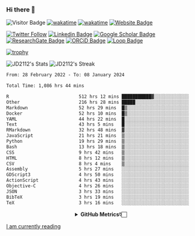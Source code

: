 ### Hi there 👋
![Visitor Badge](https://visitor-badge.laobi.icu/badge?page_id=JD2112.JD2112)
[![wakatime](https://github.com/JD2112/JD2112/actions/workflows/waka-readme.yml/badge.svg)](https://github.com/JD2112/JD2112/actions/workflows/waka-readme.yml)
[![wakatime](https://wakatime.com/badge/user/fe95275f-909a-4147-a45d-624981173898.svg)](https://wakatime.com/@fe95275f-909a-4147-a45d-624981173898)
[![Website Badge](https://img.shields.io/badge/website-informational?style=flat-square)](http://jyotirmoydas.netlify.app)

[![Twitter Follow](https://img.shields.io/twitter/follow/jyotirmoy21?style=social)](https://twitter.com/jyotirmoy21)
[![Linkedin Badge](https://img.shields.io/badge/-jyotirmoy-blue?style=plastic&logo=Linkedin&logoColor=white&link=https://www.linkedin.com/in/dasjyotirmoy/)](https://www.linkedin.com/in/dasjyotirmoy/)
[![Google Scholar Badge](https://img.shields.io/badge/-jyotirmoy-blue?style=plastic&logo=GoogleScholar&logoColor=white&link=https://scholar.google.se/citations?user=IMBYOv8AAAAJ&hl=en)](https://scholar.google.se/citations?user=IMBYOv8AAAAJ&hl=en)
[![ResearchGate Badge](https://img.shields.io/badge/-jyotirmoy-cyan?style=plastic&logo=ResearchGate&logoColor=white&link=https://www.researchgate.net/profile/Jyotirmoy-Das-3)](https://www.researchgate.net/profile/Jyotirmoy-Das-3)
[![ORCiD Badge](https://img.shields.io/badge/-jyotirmoy-green?style=plastic&logo=orcid&logoColor=white&link=https://orcid.org/0000-0002-5649-4658)](https://orcid.org/0000-0002-5649-4658)
[![Loop Badge](https://img.shields.io/badge/-jyotirmoy-orange?style=plastic&logo=Loop&logoColor=white&link=https://loop.frontiersin.org/people/1519976/overview)](https://loop.frontiersin.org/people/1519976/overview)

[![trophy](https://github-profile-trophy.vercel.app/?username=JD2112)](https://github.com/ryo-ma/github-profile-trophy)

<!--
**JD2112/JD2112** is a ✨ _special_ ✨ repository because its `README.md` (this file) appears on your GitHub profile.

Here are some ideas to get you started:

- 🔭 I’m currently working on ...
- 🌱 I’m currently learning ...
- 👯 I’m looking to collaborate on ...
- 🤔 I’m looking for help with ...
- 💬 Ask me about ...
- 📫 How to reach me: ...
- 😄 Pronouns: ...
- ⚡ Fun fact: ...
![JD2112's Top Languages](https://github-readme-stats.vercel.app/api/top-langs/?username=JD2112&theme=vue-dark&show_icons=true&hide_border=true&layout=compact)
-->
![JD2112's Stats](https://github-readme-stats.vercel.app/api?username=JD2112&theme=vue-dark&show_icons=true&hide_border=true&count_private=true)
![JD2112's Streak](https://github-readme-streak-stats.herokuapp.com/?user=JD2112&theme=vue-dark&hide_border=true)





<!--START_SECTION:waka-->

```txt
From: 28 February 2022 - To: 08 January 2024

Total Time: 1,086 hrs 44 mins

R                          512 hrs 12 mins ███████████▓░░░░░░░░░░░░░   47.13 %
Other                      216 hrs 28 mins █████░░░░░░░░░░░░░░░░░░░░   19.92 %
Markdown                   52 hrs 29 mins  █▒░░░░░░░░░░░░░░░░░░░░░░░   04.83 %
Docker                     52 hrs 10 mins  █▒░░░░░░░░░░░░░░░░░░░░░░░   04.80 %
YAML                       44 hrs 22 mins  █░░░░░░░░░░░░░░░░░░░░░░░░   04.08 %
Text                       43 hrs 5 mins   █░░░░░░░░░░░░░░░░░░░░░░░░   03.97 %
RMarkdown                  32 hrs 48 mins  ▓░░░░░░░░░░░░░░░░░░░░░░░░   03.02 %
JavaScript                 21 hrs 21 mins  ▒░░░░░░░░░░░░░░░░░░░░░░░░   01.97 %
Python                     19 hrs 29 mins  ▒░░░░░░░░░░░░░░░░░░░░░░░░   01.79 %
Bash                       13 hrs 18 mins  ▒░░░░░░░░░░░░░░░░░░░░░░░░   01.22 %
CSS                        9 hrs 42 mins   ▒░░░░░░░░░░░░░░░░░░░░░░░░   00.89 %
HTML                       8 hrs 12 mins   ▒░░░░░░░░░░░░░░░░░░░░░░░░   00.75 %
CSV                        8 hrs 4 mins    ▒░░░░░░░░░░░░░░░░░░░░░░░░   00.74 %
Assembly                   5 hrs 27 mins   ░░░░░░░░░░░░░░░░░░░░░░░░░   00.50 %
GDScript3                  4 hrs 50 mins   ░░░░░░░░░░░░░░░░░░░░░░░░░   00.45 %
ActionScript               4 hrs 43 mins   ░░░░░░░░░░░░░░░░░░░░░░░░░   00.43 %
Objective-C                4 hrs 26 mins   ░░░░░░░░░░░░░░░░░░░░░░░░░   00.41 %
JSON                       3 hrs 33 mins   ░░░░░░░░░░░░░░░░░░░░░░░░░   00.33 %
BibTeX                     3 hrs 19 mins   ░░░░░░░░░░░░░░░░░░░░░░░░░   00.31 %
TeX                        3 hrs 16 mins   ░░░░░░░░░░░░░░░░░░░░░░░░░   00.30 %
```

<!--END_SECTION:waka-->

<div align="center">
    <details>
        <summary><b>GitHub Metrics👇🏻</b></summary>
    <br>
        
[Get Details](https://metrics.lecoq.io/insights/JD2112)
    </details>
</div>

<a target="_blank" href="https://www.goodreads.com/user/show/21242415-jyotirmoy-das">I am currently reading</a>


